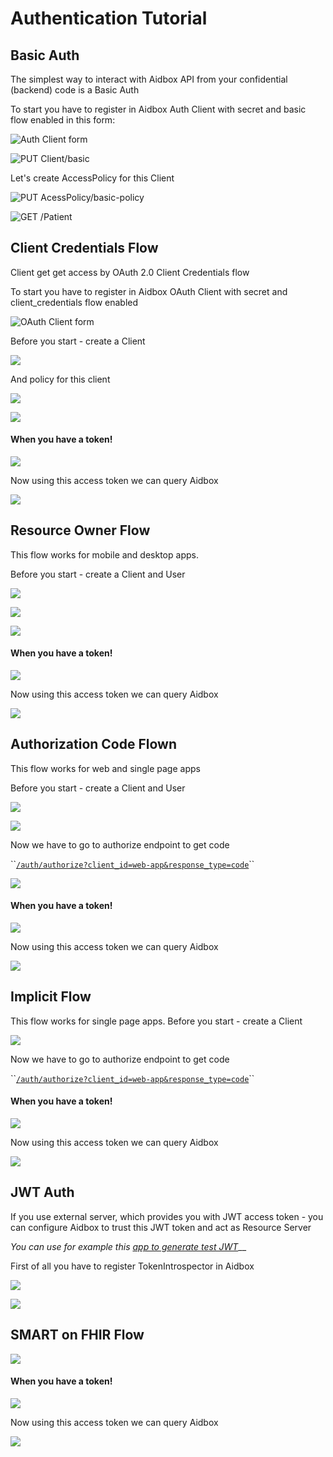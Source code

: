 # Authentication Tutorial

## Basic Auth

The simplest way to interact with Aidbox API from your confidential \(backend\) code is a Basic Auth

To start you have to register in Aidbox Auth Client with secret and basic flow enabled in this form:

![Auth Client form](../../.gitbook/assets/image%20%2866%29.png)

![PUT Client/basic](../../.gitbook/assets/image%20%2881%29.png)

Let's create AccessPolicy for this Client

![PUT AcessPolicy/basic-policy](../../.gitbook/assets/image%20%2862%29.png)

![GET /Patient](../../.gitbook/assets/image%20%2870%29.png)

## Client Credentials Flow

Client get get access by OAuth 2.0 Client Credentials flow

To start you have to register in Aidbox OAuth Client with secret and client\_credentials flow enabled

![OAuth Client form](../../.gitbook/assets/image%20%2875%29.png)

Before you start - create a Client

![](../../.gitbook/assets/image%20%2863%29.png)

And policy for this client

![](../../.gitbook/assets/image%20%2867%29.png)

![](../../.gitbook/assets/image%20%2876%29.png)

#### When you have a token!

![](../../.gitbook/assets/image%20%2882%29.png)

Now using this access token we can query Aidbox

![](../../.gitbook/assets/image%20%2886%29.png)

## Resource Owner Flow

This flow works for mobile and desktop apps.

Before you start - create a Client and User

![](../../.gitbook/assets/image%20%2877%29.png)

![](../../.gitbook/assets/image%20%2859%29.png)

![](../../.gitbook/assets/image%20%2888%29.png)

#### When you have a token!

![](../../.gitbook/assets/image%20%2868%29.png)

Now using this access token we can query Aidbox

![](../../.gitbook/assets/image%20%2864%29.png)

## Authorization Code Flown

This flow works for web and single page apps

Before you start - create a Client and User

![](../../.gitbook/assets/image%20%2861%29.png)

![](../../.gitbook/assets/image%20%2860%29.png)

Now we have to go to authorize endpoint to get code

 ``[`/auth/authorize?client_id=web-app&response_type=code`](javascript:void%280%29)\`\`

![](../../.gitbook/assets/image%20%2883%29.png)

#### When you have a token!

![](../../.gitbook/assets/image%20%2868%29.png)

Now using this access token we can query Aidbox

![](../../.gitbook/assets/image%20%2864%29.png)

## Implicit Flow

This flow works for single page apps. Before you start - create a Client

![](../../.gitbook/assets/image%20%2884%29.png)

Now we have to go to authorize endpoint to get code

 ``[`/auth/authorize?client_id=web-app&response_type=code`](javascript:void%280%29)\`\`

#### When you have a token!

![](../../.gitbook/assets/image%20%2868%29.png)

Now using this access token we can query Aidbox

![](../../.gitbook/assets/image%20%2864%29.png)

## JWT Auth

If you use external server, which provides you with JWT access token - you can configure Aidbox to trust this JWT token and act as Resource Server

 _You can use for example this_ [_app to generate test JWT_](http://jwtbuilder.jamiekurtz.com/)\_\_

First of all you have to register TokenIntrospector in Aidbox

![](../../.gitbook/assets/image%20%2869%29.png)

![](../../.gitbook/assets/image%20%2885%29.png)

## SMART on FHIR Flow

![](../../.gitbook/assets/image%20%2878%29.png)

#### When you have a token!

![](../../.gitbook/assets/image%20%2868%29.png)

Now using this access token we can query Aidbox

![](../../.gitbook/assets/image%20%2864%29.png)

